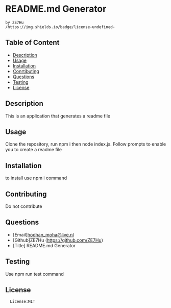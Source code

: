 # README.md Generator
    by ZE7Hu
    /https://img.shields.io/badge/license-undefined-
    

  ## Table of Content
  * [Description](#Description)
  * [Usage](#Usage)
  * [Installation](#Installation)
  * [Conrtibuting](#Contributing)
  * [Questions](#Questions)
  * [Testing](#Testing)
  * [License](#License)



  ## Description
  This is an application that generates a readme file

  ## Usage
  Clone the repository, run npm i then node index.js. Follow prompts to enable you to create a readme file

  ## Installation
  to install use npm i command

  ## Contributing
  Do not contribute

  ## Questions
  * [Email]hodhan_moha@live.nl
  * [Github]ZE7Hu (https://github.com/ZE7Hu)
  * [Title] README.md Generator
  

  ## Testing
  Use npm run test command
  ## License
      License:MIT
  
